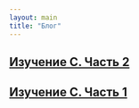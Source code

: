 ```yaml
---
layout: main
title: "Блог"
---
```


## [Изучение C. Часть 2](posts/study_c_2.md) ##
## [Изучение C. Часть 1](posts/study_c_1.md) ##
